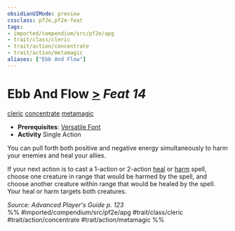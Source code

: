 ```yaml
---
obsidianUIMode: preview
cssclass: pf2e,pf2e-feat
tags:
- imported/compendium/src/pf2e/apg
- trait/class/cleric
- trait/action/concentrate
- trait/action/metamagic
aliases: ["Ebb And Flow"]
---
```

# Ebb And Flow  [>](chapter-9-playing-the-game.md#Actions "Single Action") *Feat 14*  
[cleric](rules/traits/cleric.md)  [concentrate](concentrate.md)  [metamagic](metamagic.md)  

- **Prerequisites**: [Versatile Font](versatile-font.md)
- **Activity** Single Action

You can pull forth both positive and negative energy simultaneously to harm your enemies and heal your allies.

If your next action is to cast a 1-action or 2-action [heal](../spells/heal.md) or [harm](../spells/harm.md) spell, choose one creature in range that would be harmed by the spell, and choose another creature within range that would be healed by the spell. Your heal or harm targets both creatures.

*Source: Advanced Player's Guide p. 123*  
%% #imported/compendium/src/pf2e/apg #trait/class/cleric #trait/action/concentrate #trait/action/metamagic %%